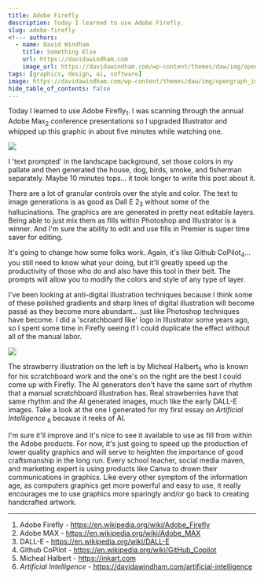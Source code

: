 ```yaml
---
title: Adobe Firefly
description: Today I learned to use Adobe Firefly. 
slug: adobe-firefly
<!--- authors:
  - name: David Windham
    title: Something Else
    url: https://davidawindham.com
    image_url: https://davidawindham.com/wp-content/themes/daw/img/opengraph_image.jpg -->
tags: [graphics, design, ai, software]
image: https://davidawindham.com/wp-content/themes/daw/img/opengraph_image.jpg
hide_table_of_contents: false
---
```


Today I learned to use Adobe Firefly<sub>1</sub>. I was scanning through the annual Adobe Max<sub>2</sub> conference presentations so I upgraded Illustrator and whipped up this graphic in about five minutes while watching one.

<!--truncate-->

![](/img/adobe_firefly.jpg)

I 'text prompted' in the landscape background, set those colors in my pallate and then generated the house, dog, birds, smoke, and fisherman separately. Maybe 10 minutes tops... it took longer to write this post about it.

There are a lot of granular controls over the style and color. The text to image generations is as good as Dall E 2<sub>3</sub> without some of the hallucinations. The graphics are are generated in pretty neat editable layers. Being able to just mix them as fills within Photoshop and Illustrator is a winner. And I'm sure the ability to edit and use fills in Premier is super time saver for editing. 

It's going to change how some folks work. Again, it's like Github CoPilot<sub>4</sub>... you still need to know what your doing, but it'll greatly speed up the productivity of those who do and also have this tool in their belt. The prompts will allow you to modify the colors and style of any type of layer. 

I've been looking at anti-digital illustration techniques because I think some of these polished gradients and sharp lines of digital illustration will become passé as they become more abundant... just like Photoshop techniques have become.  I did a 'scratchboard like' logo in Illustrator some years ago, so I spent some time in Firefly seeing if I could duplicate the effect without all of the manual labor.

![](/img/adobe_firefly_2.jpg)

The strawberry illustration on the left is by Micheal Halbert<sub>5</sub> who is known for his scratchboard work and the one's on the right are the best I could come up with Firefly. The AI generators don't have the same sort of rhythm that a manual scratchboard illustration has. Real strawberries have that same rhythm and the AI generated images, much like the early DALL-E images. Take a look at the one I generated for my first essay on _Artificial Intelligence_ <sub>6</sub> because it reeks of AI.

I'm sure it'll improve and it's nice to see it available to use as fill from within the Adobe products. For now, it's just going to speed up the production of lower quality graphics and will serve to heighten the importance of good craftsmanship in the long run. Every school teacher, social media maven, and marketing expert is using products like Canva to drown their communications in graphics. Like every other symptom of the information age, as computers graphics get more powerful and easy to use, it really encourages me to use graphics more sparingly and/or go back to creating handcrafted artwork.

---

1. Adobe Firefly - <https://en.wikipedia.org/wiki/Adobe_Firefly>
2. Adobe MAX - <https://en.wikipedia.org/wiki/Adobe_MAX>
3. DALL-E - <https://en.wikipedia.org/wiki/DALL-E>
4. Github CoPilot - <https://en.wikipedia.org/wiki/GitHub_Copilot>
5. Micheal Halbert - <https://inkart.com>
6. _Artificial Intelligence_ - <https://davidawindham.com/artificial-intelligence>
